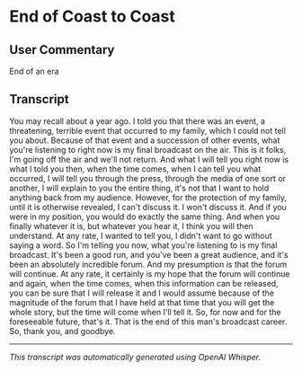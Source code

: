 # End of Coast to Coast

## User Commentary

End of an era

## Transcript

 You may recall about a year ago. I told you that there was an event, a threatening, terrible event that occurred to my family, which I could not tell you about. Because of that event and a succession of other events, what you're listening to right now is my final broadcast on the air. This is it folks, I'm going off the air and we'll not return. And what I will tell you right now is what I told you then, when the time comes, when I can tell you what occurred, I will tell you through the press, through the media of one sort or another, I will explain to you the entire thing, it's not that I want to hold anything back from my audience. However, for the protection of my family, until it is otherwise revealed, I can't discuss it. I won't discuss it. And if you were in my position, you would do exactly the same thing. And when you finally whatever it is, but whatever you hear it, I think you will then understand. At any rate, I wanted to tell you, I didn't want to go without saying a word. So I'm telling you now, what you're listening to is my final broadcast. It's been a good run, and you've been a great audience, and it's been an absolutely incredible forum. And my presumption is that the forum will continue. At any rate, it certainly is my hope that the forum will continue and again, when the time comes, when this information can be released, you can be sure that I will release it and I would assume because of the magnitude of the forum that I have held at that time that you will get the whole story, but the time will come when I'll tell it. So, for now and for the foreseeable future, that's it. That is the end of this man's broadcast career. So, thank you, and goodbye.

---

*This transcript was automatically generated using OpenAI Whisper.*
